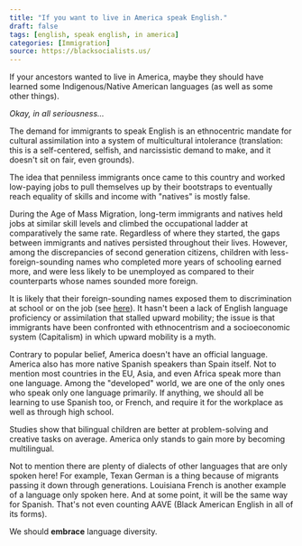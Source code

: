 ```yaml
---
title: "If you want to live in America speak English."
draft: false
tags: [english, speak english, in america]
categories: [Immigration]
source: https://blacksocialists.us/
---
```


If your ancestors wanted to live in America, maybe they should have learned some Indigenous/Native American languages (as well as some other things).  
  
_Okay, in all seriousness..._  
  
The demand for immigrants to speak English is an ethnocentric mandate for cultural assimilation into a system of multicultural intolerance (translation: this is a self-centered, selfish, and narcissistic demand to make, and it doesn't sit on fair, even grounds).  
  
The idea that penniless immigrants once came to this country and worked low-paying jobs to pull themselves up by their bootstraps to eventually reach equality of skills and income with "natives" is mostly false.  
  
During the Age of Mass Migration, long-term immigrants and natives held jobs at similar skill levels and climbed the occupational ladder at comparatively the same rate. Regardless of where they started, the gaps between immigrants and natives persisted throughout their lives. However, among the discrepancies of second generation citizens, children with less-foreign-sounding names who completed more years of schooling earned more, and were less likely to be unemployed as compared to their counterparts whose names sounded more foreign.  
  
It is likely that their foreign-sounding names exposed them to discrimination at school or on the job (see [here](https://publicpolicy.stanford.edu/news/what-history-tells-us-about-assimilation-immigrants)). It hasn't been a lack of English language proficiency or assimilation that stalled upward mobility; the issue is that immigrants have been confronted with ethnocentrism and a socioeconomic system (Capitalism) in which upward mobility is a myth.  
  
Contrary to popular belief, America doesn't have an official language. America also has more native Spanish speakers than Spain itself. Not to mention most countries in the EU, Asia, and even Africa speak more than one language. Among the "developed" world, we are one of the only ones who speak only one language primarily. If anything, we should all be learning to use Spanish too, or French, and require it for the workplace as well as through high school.  
  
Studies show that bilingual children are better at problem-solving and creative tasks on average. America only stands to gain more by becoming multilingual.  
  
Not to mention there are plenty of dialects of other languages that are only spoken here! For example, Texan German is a thing because of migrants passing it down through generations. Louisiana French is another example of a language only spoken here. And at some point, it will be the same way for Spanish. That's not even counting AAVE (Black American English in all of its forms).  
  
We should **embrace** language diversity.

